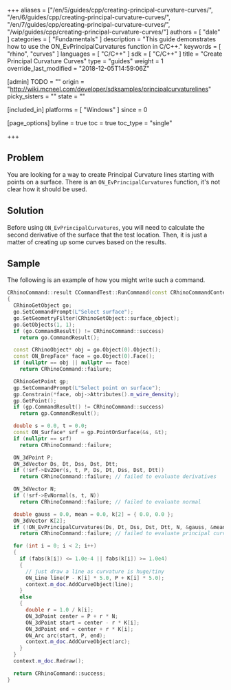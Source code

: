 +++
aliases = ["/en/5/guides/cpp/creating-principal-curvature-curves/", "/en/6/guides/cpp/creating-principal-curvature-curves/", "/en/7/guides/cpp/creating-principal-curvature-curves/", "/wip/guides/cpp/creating-principal-curvature-curves/"]
authors = [ "dale" ]
categories = [ "Fundamentals" ]
description = "This guide demonstrates how to use the ON_EvPrincipalCurvatures function in C/C++."
keywords = [ "rhino", "curves" ]
languages = [ "C/C++" ]
sdk = [ "C/C++" ]
title = "Create Principal Curvature Curves"
type = "guides"
weight = 1
override_last_modified = "2018-12-05T14:59:06Z"

[admin]
TODO = ""
origin = "http://wiki.mcneel.com/developer/sdksamples/principalcurvaturelines"
picky_sisters = ""
state = ""

[included_in]
platforms = [ "Windows" ]
since = 0

[page_options]
byline = true
toc = true
toc_type = "single"

+++

 
## Problem

You are looking for a way to create Principal Curvature lines starting with points on a surface.  There is an `ON_EvPrincipalCurvatures` function, it's not clear how it should be used.

## Solution

Before using `ON_EvPrincipalCurvatures`, you will need to calculate the second derivative of the surface that the test location.  Then, it is just a matter of creating up some curves based on the results.

## Sample

The following is an example of how you might write such a command.

```cpp
CRhinoCommand::result CCommandTest::RunCommand(const CRhinoCommandContext& context)
{
  CRhinoGetObject go;
  go.SetCommandPrompt(L"Select surface");
  go.SetGeometryFilter(CRhinoGetObject::surface_object);
  go.GetObjects(1, 1);
  if (go.CommandResult() != CRhinoCommand::success)
    return go.CommandResult();

  const CRhinoObject* obj = go.Object(0).Object();
  const ON_BrepFace* face = go.Object(0).Face();
  if (nullptr == obj || nullptr == face)
    return CRhinoCommand::failure;

  CRhinoGetPoint gp;
  gp.SetCommandPrompt(L"Select point on surface");
  gp.Constrain(*face, obj->Attributes().m_wire_density);
  gp.GetPoint();
  if (gp.CommandResult() != CRhinoCommand::success)
    return gp.CommandResult();

  double s = 0.0, t = 0.0;
  const ON_Surface* srf = gp.PointOnSurface(&s, &t);
  if (nullptr == srf)
    return CRhinoCommand::failure;

  ON_3dPoint P;
  ON_3dVector Ds, Dt, Dss, Dst, Dtt;
  if (!srf->Ev2Der(s, t, P, Ds, Dt, Dss, Dst, Dtt))
    return CRhinoCommand::failure; // failed to evaluate derivatives

  ON_3dVector N;
  if (!srf->EvNormal(s, t, N))
    return CRhinoCommand::failure; // failed to evaluate normal

  double gauss = 0.0, mean = 0.0, k[2] = { 0.0, 0.0 };
  ON_3dVector K[2];
  if (!ON_EvPrincipalCurvatures(Ds, Dt, Dss, Dst, Dtt, N, &gauss, &mean, &k[0], &k[1], K[0], K[1]))
    return CRhinoCommand::failure; // failed to evaluate principal curvatures

  for (int i = 0; i < 2; i++)
  {
    if (fabs(k[i]) <= 1.0e-4 || fabs(k[i]) >= 1.0e4)
    {
      // just draw a line as curvature is huge/tiny
      ON_Line line(P - K[i] * 5.0, P + K[i] * 5.0);
      context.m_doc.AddCurveObject(line);
    }
    else
    {
      double r = 1.0 / k[i];
      ON_3dPoint center = P + r * N;
      ON_3dPoint start = center - r * K[i];
      ON_3dPoint end = center + r * K[i];
      ON_Arc arc(start, P, end);
      context.m_doc.AddCurveObject(arc);
    }
  }
  context.m_doc.Redraw();

  return CRhinoCommand::success;
}
```
